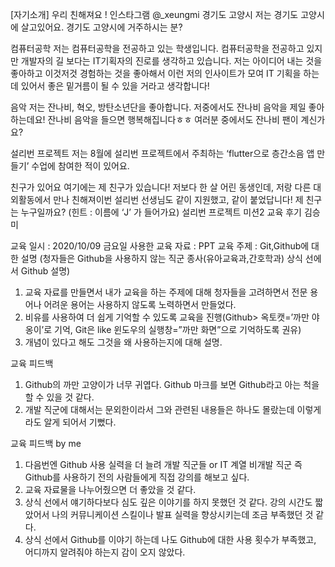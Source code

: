 [자기소개]
우리 친해져요 ! 인스타그램 @_xeungmi
경기도 고양시
저는 경기도 고양시에 살고있어요. 경기도 고양시에 거주하시는 분? 

컴퓨터공학
저는 컴퓨터공학을 전공하고 있는 학생입니다. 
컴퓨터공학을 전공하고 있지만 개발자의 길 보다는 IT기획자의 진로를 생각하고 있습니다. 
저는 아이디어 내는 것을 좋아하고 이것저것 경험하는 것을 좋아해서 이런 저의 인사이트가 모여
IT 기획을 하는데 있어서 좋은 밑거름이 될 수 있을 거라고 생각합니다! 

음악
저는 잔나비, 혁오, 방탄소년단을 좋아합니다.
저중에서도 잔나비 음악을 제일 좋아하는데요! 잔나비 음악을 들으면 행복해집니다ㅎㅎ
여러분 중에서도 잔나비 팬이 계신가요?

설리번 프로젝트
저는 8월에 설리번 프로젝트에서 주최하는 ‘flutter으로 층간소음 앱 만들기’ 수업에 참여한 적이 있어요. 

친구가 있어요
여기에는 제 친구가 있습니다! 저보다 한 살 어린 동생인데, 저랑 다른 대외활동에서 만나 친해져이번 설리번 선생님도 같이 지원했고, 같이 붙었답니다! 
제 친구는 누구일까요? (힌트 : 이름에 ‘J’ 가 들어가요) 
설리번 프로젝트 미션2 교육 후기
김승미 

교육 일시 : 2020/10/09 금요일 
사용한 교육 자료 : PPT 
				교육 주제 : Git,Github에 대한 설명
(청자들은 Github을 사용하지 않는 직군 종사(유아교육과,간호학과) 상식 선에서 Github 설명)

 

1. 교육 자료를 만들면서 내가 교육을 하는 주제에 대해 청자들을 고려하면서 전문 용어나 어려운 용어는 사용하지 않도록 노력하면서 만들었다.
2. 비유를 사용하여 더 쉽게 기억할 수 있도록 교육을 진행(Github> 옥토캣=’까만 야옹이’로 기억, Git은 like 윈도우의 실행창=”까만 화면”으로 기억하도록 권유) 
3. 개념이 있다고 해도 그것을 왜 사용하는지에 대해 설명. 

교육 피드백
1. Github의 까만 고양이가 너무 귀엽다. Github 마크를 보면 Github라고 아는 척을 할 수 있을 것 같다.
2. 개발 직군에 대해서는 문외한이라서 그와 관련된 내용들은 하나도 몰랐는데 이렇게라도 알게 되어서 기뻤다. 

교육 피드백 by me 
1. 다음번엔 Github 사용 실력을 더 늘려 개발 직군들 or IT 계열 비개발 직군 즉 Github를 사용하기 전의 사람들에게 직접 강의를 해보고 싶다. 
2. 교육 자료물을 나누어줬으면 더 좋았을 것 같다. 
3. 상식 선에서 얘기하다보다 심도 깊은 이야기를 하지 못했던 것 같다. 강의 시간도 짧았어서 나의 커뮤니케이션 스킬이나 발표 실력을 향상시키는데 조금 부족했던 것 같다. 
4. 상식 선에서 Github를 이야기 하는데 나도 Github에 대한 사용 횟수가 부족했고, 어디까지 알려줘야 하는지 감이 오지 않았다. 
